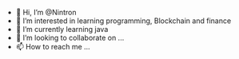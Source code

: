 - 👋 Hi, I’m @Nintron
- 👀 I’m interested in learning programming, Blockchain and finance
- 🌱 I’m currently learning java
- 💞️ I’m looking to collaborate on ...
- 📫 How to reach me ...
